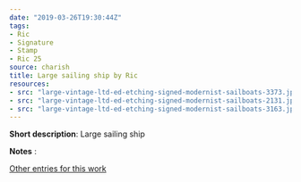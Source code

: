 ```yaml
---
date: "2019-03-26T19:30:44Z"
tags:
- Ric
- Signature
- Stamp
- Ric 25
source: charish
title: Large sailing ship by Ric
resources:
- src: "large-vintage-ltd-ed-etching-signed-modernist-sailboats-3373.jpeg"
- src: "large-vintage-ltd-ed-etching-signed-modernist-sailboats-2131.jpeg"
- src: "large-vintage-ltd-ed-etching-signed-modernist-sailboats-3163.jpeg"
---
```


**Short description**:&nbsp;Large sailing ship

**Notes** :

[Other entries for this work](/tags/Ric-25)
